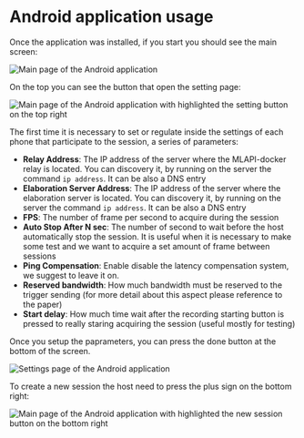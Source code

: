 # Android application usage

Once the application was installed, if you start you should see the main screen:

![Main page of the Android application](img/main_page.jpg)

On the top you can see the button that open the setting page:

![Main page of the Android application with highlighted the setting button on the top right](img/main_page_settings_highlight.jpg)

The first time it is necessary to set or regulate inside the settings of each phone that participate to the session, a series of parameters:

- **Relay Address**: The IP address of the server where the MLAPI-docker relay is located. You can discovery it, by running on the server the command ```ip address```. It can be also a DNS entry
- **Elaboration Server Address**: The IP address of the server where the elaboration server is located. You can discovery it, by running on the server the command ```ip address```. It can be also a DNS entry
- **FPS**: The number of frame per second to acquire during the session
- **Auto Stop After N sec**: The number of second to wait before the host automatically stop the session. It is useful when it is necessary to make some test and we want to acquire a set amount of frame between sessions
- **Ping Compensation**: Enable disable the latency compensation system, we suggest to leave it on.
- **Reserved bandwidth**: How much bandwidth must be reserved to the trigger sending (for more detail about this aspect please reference to the paper)
- **Start delay**: How much time wait after the recording starting button is pressed to really staring acquiring the session (useful mostly for testing)

Once you setup the paprameters, you can press the done button at the bottom of the screen.

![Settings page of the Android application](img/settings.jpg)

To create a new session the host need to press the plus sign on the bottom right:

![Main page of the Android application with highlighted the new session button on the bottom right](img/main_page_new_session_highlight.jpg)